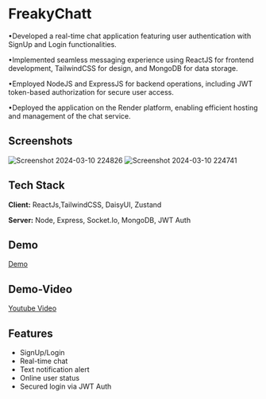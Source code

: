 
# FreakyChatt

•Developed a real-time chat application featuring user authentication with SignUp and Login functionalities.

•Implemented seamless messaging experience using ReactJS for frontend development, TailwindCSS for design, and MongoDB for data storage.

•Employed NodeJS and ExpressJS for backend operations, including JWT token-based authorization for secure user access.

•Deployed the application on the Render platform, enabling efficient hosting and management of the chat service.


## Screenshots

![Screenshot 2024-03-10 224826](https://github.com/Shubhodeep100/FreakyChat/assets/96099026/4833f72a-50e3-4d60-b389-2765839f5630)
![Screenshot 2024-03-10 224741](https://github.com/Shubhodeep100/FreakyChat/assets/96099026/5b0427a1-a4f3-49aa-99a1-eed64e983380)


## Tech Stack

**Client:** ReactJs,TailwindCSS, DaisyUI, Zustand

**Server:** Node, Express, Socket.Io, MongoDB, JWT Auth


## Demo

[Demo](https://freakychat.onrender.com/login)

## Demo-Video  
[Youtube Video](https://www.youtube.com/watch?v=k1Khk9dJVyk&t=24s)

## Features

- SignUp/Login
- Real-time chat
- Text notification alert
- Online user status
- Secured login via JWT Auth

